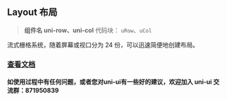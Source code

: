 ## Layout 布局

> **组件名 uni-row、uni-col**
> 代码块： `uRow`、`uCol`


流式栅格系统，随着屏幕或视口分为 24 份，可以迅速简便地创建布局。

### [查看文档](https://uniapp.dcloud.io/component/uniui/uni-row)
#### 如使用过程中有任何问题，或者您对uni-ui有一些好的建议，欢迎加入 uni-ui 交流群：871950839 